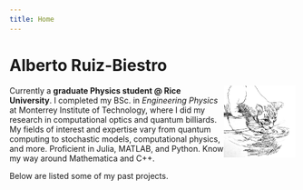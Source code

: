 ```yaml
---
title: Home
---
```


# Alberto Ruiz-Biestro

<img src="./cat.jpg" style="max-width:25%;min-width:40px;float:right;" alt="cat" />

<!-- ## Graduate Physics student -->
Currently a **graduate Physics student @ Rice University**. I completed my BSc. in _Engineering Physics_ at Monterrey Institute of Technology, where I did my research in computational optics and quantum billiards. My fields of interest and expertise vary from quantum computing to stochastic models, computational physics, and more. Proficient in Julia, MATLAB, and Python. Know my way around Mathematica and C++.

Below are listed some of my past projects.
